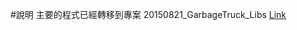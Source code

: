 #說明
主要的程式已經轉移到專案 20150821_GarbageTruck_Libs
[Link][]

[Link]: https://github.com/KeitaroChou/KlausJavaSource/tree/master/20150821_GarbageTruck_Libs